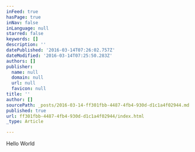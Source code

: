 ```yaml
---
inFeed: true
hasPage: true
inNav: false
inLanguage: null
starred: false
keywords: []
description: ''
datePublished: '2016-03-14T07:26:02.757Z'
dateModified: '2016-03-14T07:25:50.283Z'
authors: []
publisher:
  name: null
  domain: null
  url: null
  favicon: null
title: ''
author: []
sourcePath: _posts/2016-03-14-ff301fbb-4487-4fb4-930d-d1c1a4f02944.md
published: true
url: ff301fbb-4487-4fb4-930d-d1c1a4f02944/index.html
_type: Article

---
```

Hello World